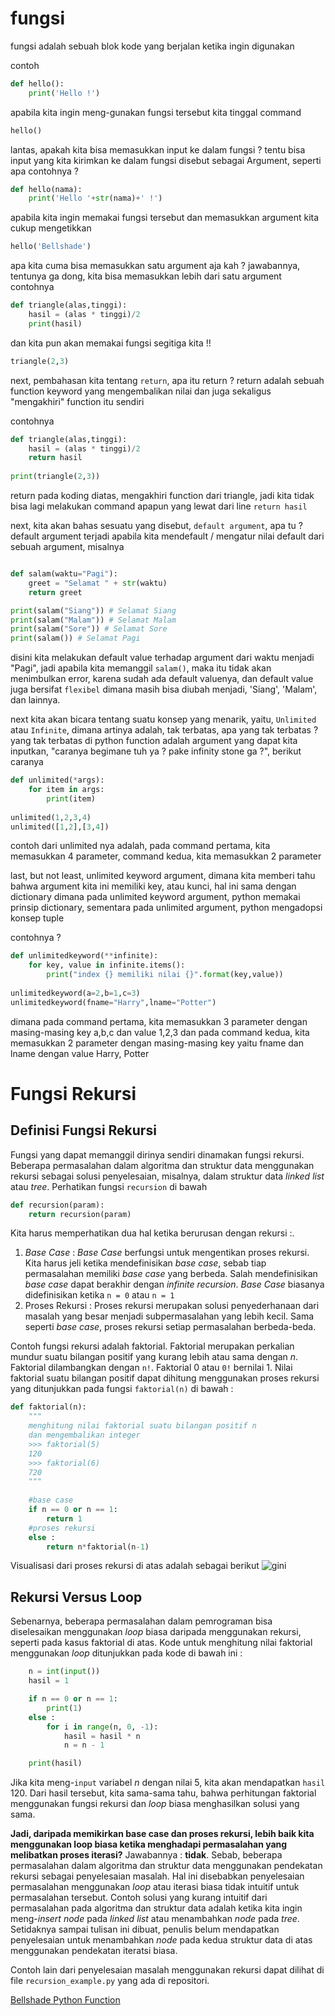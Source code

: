 # fungsi

fungsi adalah sebuah blok kode yang berjalan ketika ingin digunakan

contoh
```python
def hello():
    print('Hello !')
```

apabila kita ingin meng-gunakan fungsi tersebut kita tinggal command
```python
hello()
```

lantas, apakah kita bisa memasukkan input ke dalam fungsi ? tentu bisa
input yang kita kirimkan ke dalam fungsi disebut sebagai Argument, seperti apa contohnya ?

```python
def hello(nama):
    print('Hello '+str(nama)+' !')
```

apabila kita ingin memakai fungsi tersebut dan memasukkan argument kita cukup mengetikkan
```python
hello('Bellshade')
```

apa kita cuma bisa memasukkan satu argument aja kah ? jawabannya, tentunya ga dong, kita bisa memasukkan lebih dari satu argument
contohnya
```python
def triangle(alas,tinggi):
    hasil = (alas * tinggi)/2
    print(hasil)
```

dan kita pun akan memakai fungsi segitiga kita !!
```python
triangle(2,3)
```

next, pembahasan kita tentang ```return```, apa itu return ? return adalah sebuah function keyword yang mengembalikan nilai dan juga sekaligus "mengakhiri" function itu sendiri

contohnya
```python
def triangle(alas,tinggi):
    hasil = (alas * tinggi)/2
    return hasil
    
print(triangle(2,3))
```

return pada koding diatas, mengakhiri function dari triangle, jadi kita tidak bisa lagi melakukan command apapun yang lewat dari line `return hasil`

next, kita akan bahas sesuatu yang disebut, `default argument`, apa tu ? default argument terjadi apabila kita mendefault / mengatur nilai default dari sebuah argument, misalnya

```python

def salam(waktu="Pagi"):
    greet = "Selamat " + str(waktu)
    return greet

print(salam("Siang")) # Selamat Siang
print(salam("Malam")) # Selamat Malam
print(salam("Sore")) # Selamat Sore
print(salam()) # Selamat Pagi
```

disini kita melakukan default value terhadap argument dari waktu menjadi "Pagi", jadi apabila kita memanggil ```salam()```,
maka itu tidak akan menimbulkan error, karena sudah ada default valuenya, dan default value juga bersifat `flexibel` dimana masih bisa diubah menjadi, 'Siang', 'Malam', dan lainnya.

next kita akan bicara tentang suatu konsep yang menarik, yaitu, `Unlimited` atau `Infinite`, dimana artinya adalah, tak terbatas, apa yang tak terbatas ?
yang tak terbatas di python function adalah argument yang dapat kita inputkan, "caranya begimane tuh ya ? pake infinity stone ga ?", berikut caranya

```python
def unlimited(*args):
    for item in args:
        print(item)
        
unlimited(1,2,3,4)
unlimited([1,2],[3,4])
```

contoh dari unlimited nya adalah, pada command pertama, kita memasukkan 4 parameter, command kedua, kita memasukkan 2 parameter

last, but not least, unlimited keyword argument, dimana kita memberi tahu bahwa argument kita ini memiliki key, atau kunci, hal ini sama dengan dictionary
dimana pada unlimited keyword argument, python memakai prinsip dictionary, sementara pada unlimited argument, python mengadopsi konsep tuple

contohnya ?

```python
def unlimitedkeyword(**infinite):
    for key, value in infinite.items():
        print("index {} memiliki nilai {}".format(key,value))
        
unlimitedkeyword(a=2,b=1,c=3)
unlimitedkeyword(fname="Harry",lname="Potter")
```

dimana pada command pertama, kita memasukkan 3 parameter dengan masing-masing key a,b,c dan value 1,2,3
dan pada command kedua, kita memasukkan 2 parameter dengan masing-masing key yaitu fname dan lname dengan value Harry, Potter

# Fungsi Rekursi
## Definisi Fungsi Rekursi
Fungsi yang dapat memanggil dirinya sendiri dinamakan fungsi rekursi. Beberapa permasalahan dalam algoritma dan struktur data menggunakan
rekursi sebagai solusi penyelesaian, misalnya, dalam struktur data *linked list* atau *tree*. Perhatikan fungsi ```recursion``` di bawah

```python
def recursion(param):
    return recursion(param)
```

Kita harus memperhatikan dua hal ketika berurusan dengan rekursi :. 
1. *Base Case*      : *Base Case* berfungsi untuk mengentikan proses rekursi. Kita harus jeli ketika mendefinisikan *base case*, sebab tiap
permasalahan memiliki *base case* yang berbeda. Salah mendefinisikan *base case* dapat berakhir dengan *infinite recursion*. *Base Case* biasanya
didefinisikan ketika ```n = 0``` atau ```n = 1```
2. Proses Rekursi   : Proses rekursi merupakan solusi penyederhanaan dari masalah yang besar menjadi subpermasalahan yang lebih kecil. Sama seperti
*base case*, proses rekursi setiap permasalahan berbeda-beda.

Contoh fungsi rekursi adalah faktorial. Faktorial merupakan perkalian mundur suatu bilangan positif yang kurang lebih atau sama dengan *n*. Faktorial dilambangkan dengan ```n!```. Faktorial 0 atau ```0!``` bernilai 1. Nilai faktorial suatu bilangan positif dapat dihitung menggunakan proses rekursi yang ditunjukkan pada fungsi ```faktorial(n)``` di bawah :

```python
def faktorial(n):
    """
    menghitung nilai faktorial suatu bilangan positif n
    dan mengembalikan integer
    >>> faktorial(5)
    120
    >>> faktorial(6)
    720
    """
    
    #base case
    if n == 0 or n == 1:
        return 1
    #proses rekursi
    else :
        return n*faktorial(n-1)
```

Visualisasi dari proses rekursi di atas adalah sebagai berikut
![gini](https://user-images.githubusercontent.com/64145699/136579744-7c573f70-a0d8-4e43-b265-d4a66ebfc6a0.png)

## Rekursi Versus Loop
Sebenarnya, beberapa permasalahan dalam pemrograman bisa diselesaikan menggunakan *loop* biasa daripada menggunakan rekursi, seperti pada kasus faktorial di atas. Kode untuk menghitung nilai faktorial menggunakan *loop* ditunjukkan pada kode di bawah ini :

```python
    n = int(input())
    hasil = 1

    if n == 0 or n == 1:
        print(1)
    else :
        for i in range(n, 0, -1):
            hasil = hasil * n
            n = n - 1

    print(hasil)
```

Jika kita meng-```input``` variabel *n* dengan nilai 5, kita akan mendapatkan ```hasil``` 120. Dari hasil tersebut, kita sama-sama tahu, bahwa perhitungan faktorial menggunakan fungsi rekursi dan *loop* biasa menghasilkan solusi yang sama.

**Jadi, daripada memikirkan base case dan proses rekursi, lebih baik kita menggunakan loop biasa ketika menghadapi permasalahan yang melibatkan proses iterasi?**
Jawabannya : **tidak**. Sebab, beberapa permasalahan dalam algoritma dan struktur data menggunakan pendekatan rekursi sebagai penyelesaian masalah. Hal ini disebabkan penyelesaian permasalahan menggunakan *loop* atau iterasi biasa tidak intuitif untuk permasalahan tersebut. Contoh solusi yang kurang intuitif dari permasalahan pada algoritma dan struktur data adalah ketika kita ingin meng-*insert* *node* pada *linked list* atau menambahkan *node* pada *tree*. Setidaknya sampai tulisan ini dibuat, penulis belum mendapatkan penyelesaian untuk menambahkan *node* pada kedua struktur data di atas menggunakan pendekatan iteratsi biasa.

Contoh lain dari penyelesaian masalah menggunakan rekursi dapat dilihat di file ```recursion_example.py``` yang ada di repositori.

<a href="https://github.com/bellshade/Python/blob/task/fungsi/Basic/fungsi/fungsi.py">Bellshade Python Function</a>
